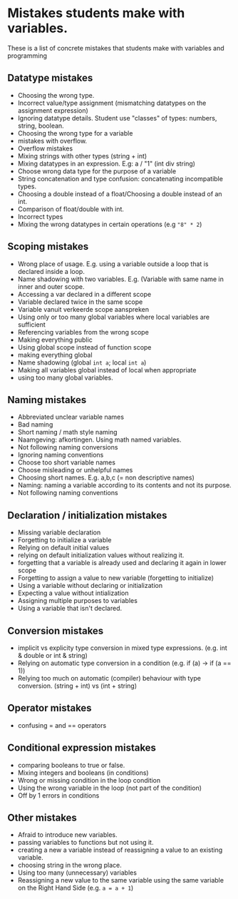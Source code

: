 # Mistakes students make with variables.

These is a list of concrete mistakes that students make with variables and programming

## Datatype mistakes

- Choosing the wrong type.
- Incorrect value/type assignment (mismatching datatypes on the assignment expression)
- Ignoring datatype details. Student use "classes" of types: numbers, string, boolean.
- Choosing the wrong type for a variable
- mistakes with overflow.
- Overflow mistakes
- Mixing strings with other types (string + int)
- Mixing datatypes in an expression. E.g: a / "1" (int div string)
- Choose wrong data type for the purpose of a variable
- String concatenation and type confusion: concatenating incompatible types.
- Choosing a double instead of a float/Choosing a double instead of an int.
- Comparison of float/double with int.
- Incorrect types
- Mixing the wrong datatypes in certain operations (e.g `"8" * 2`)

## Scoping mistakes

- Wrong place of usage. E.g. using a variable outside a loop that is declared inside a loop.
- Name shadowing with two variables. E.g. (Variable with same name in inner and outer scope.
- Accessing a var declared in a different scope
- Variable declared twice in the same scope
- Variable vanuit verkeerde scope aanspreken
- Using only or too many global variables where local variables are sufficient
- Referencing variables from the wrong scope
- Making everything public
- Using global scope instead of function scope
- making everything global
- Name shadowing (global `int a`; local `int a`)
- Making all variables global instead of local when appropriate
- using too many global variables.

## Naming mistakes

- Abbreviated unclear variable names
- Bad naming
- Short naming / math style naming
- Naamgeving: afkortingen. Using math named variables.
- Not following naming conversions
- Ignoring naming conventions
- Choose too short variable names
- Choose misleading or unhelpful names
- Choosing short names. E.g. a,b,c (= non descriptive names)
- Naming: naming a variable according to its contents and not its purpose.
- Not following naming conventions

## Declaration / initialization mistakes

- Missing variable declaration
- Forgetting to initialize a variable
- Relying on default initial values
- relying on default initialization values without realizing it.
- forgetting that a variable is already used and declaring it again in lower scope
- Forgetting to assign a value to new variable (forgetting to initialize)
- Using a variable without declaring or initialization
- Expecting a value without intialization
- Assigning multiple purposes to variables
- Using a variable that isn't declared.

## Conversion mistakes

- implicit vs explicity type conversion in mixed type expressions. (e.g. int & double or int & string)
- Relying on automatic type conversion in a condition (e.g. if (a) → if (a == 1))
- Relying too much on automatic (compiler) behaviour with type conversion. (string + int) vs (int + string)

## Operator mistakes

- confusing = and == operators

## Conditional expression mistakes

- comparing booleans to true or false.
- Mixing integers and booleans (in conditions)
- Wrong or missing condition in the loop condition
- Using the wrong variable in the loop (not part of the condition)
- Off by 1 errors in conditions

## Other mistakes

- Afraid to introduce new variables.
- passing variables to functions but not using it.
- creating a new a variable instead of reassigning a value to an existing variable.
- choosing string in the wrong place.
- Using too many (unnecessary) variables
- Reassigning a new value to the same variable using the same variable on the Right Hand Side (e.g. `a = a + 1`)
